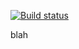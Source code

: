 [![Build status](https://badge.buildkite.com/31a95cf791ce663d41decccf74afe3c99f2bf76d765c6d9a8e.svg)](https://buildkite.com/flarebuild/buildkite-example)

blah
